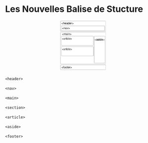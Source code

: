 # Les Nouvelles Balise de Stucture

<p align="center">
  <img src='img/Schema.png'  width='30%'>
</p>

`<header>`

`<nav>`

`<main>`

`<section>`

`<article>`

`<aside>`

`<footer>`
